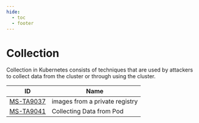 ```yaml
---
hide:
  - toc
  - footer
---
```


# Collection

Collection in Kubernetes consists of techniques that are used by attackers to collect data from the cluster or through using the cluster.

|ID|Name|
|--|----|
|[MS-TA9037](../../techniques/images%20from%20a%20private%20registry.md)|images from a private registry|
|[MS-TA9041](../../techniques/Collecting%20Data%20from%20Pod.md)|Collecting Data from Pod|